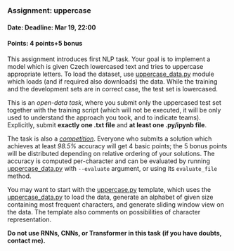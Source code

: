 ### Assignment: uppercase
#### Date: Deadline: Mar 19, 22:00
#### Points: 4 points+5 bonus

This assignment introduces first NLP task. Your goal is to implement a model
which is given Czech lowercased text and tries to uppercase appropriate letters.
To load the dataset, use
[uppercase_data.py](https://github.com/ufal/npfl138/tree/master/labs/03/uppercase_data.py)
module which loads (and if required also downloads) the data. While the training
and the development sets are in correct case, the test set is lowercased.

This is an _open-data task_, where you submit only the uppercased test set
together with the training script (which will not be executed, it will be
only used to understand the approach you took, and to indicate teams).
Explicitly, submit **exactly one .txt file** and **at least one .py/ipynb file**.

The task is also a [_competition_](https://ufal.mff.cuni.cz/courses/npfl138/2324-summer#competitions). Everyone who submits
a solution which achieves at least _98.5%_ accuracy will get 4 basic points; the
5 bonus points will be distributed depending on relative ordering of your
solutions. The accuracy is computed per-character and can be evaluated
by running [uppercase_data.py](https://github.com/ufal/npfl138/tree/master/labs/03/uppercase_data.py)
with `--evaluate` argument, or using its `evaluate_file` method.

You may want to start with the
[uppercase.py](https://github.com/ufal/npfl138/tree/master/labs/03/uppercase.py)
template, which uses the
[uppercase_data.py](https://github.com/ufal/npfl138/tree/master/labs/03/uppercase_data.py)
to load the data, generate an alphabet of given size containing most frequent
characters, and generate sliding window view on the data. The template also
comments on possibilities of character representation.

**Do not use RNNs, CNNs, or Transformer in this task (if you have doubts, contact me).**

